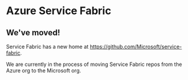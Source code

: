 # Azure Service Fabric 

## We've moved!

Service Fabric has a new home at https://github.com/Microsoft/service-fabric. 

We are currently in the process of moving Service Fabric repos from the Azure org to the Microsoft org. 
